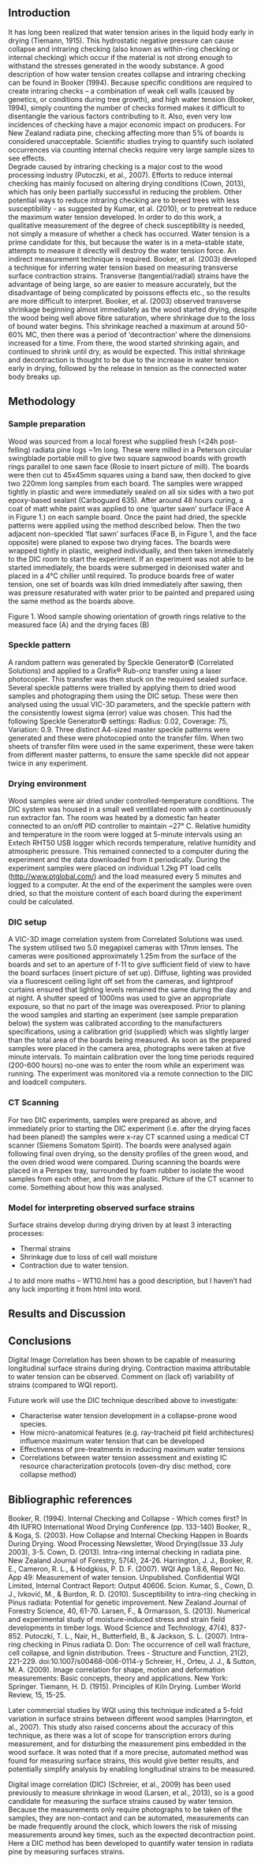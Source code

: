 ## Introduction

It has long been realized that water tension arises in the liquid body early in drying (Tiemann, 1915). This hydrostatic negative pressure can cause collapse and intraring checking (also known as within-ring checking or internal checking) which occur if the material is not strong enough to withstand the stresses generated in the woody substance. A good description of how water tension creates collapse and intraring checking can be found in Booker (1994). 
Because specific conditions are required to create intraring checks – a combination of weak cell walls (caused by genetics, or conditions during tree growth), and high water tension (Booker, 1994), simply counting the number of checks formed makes it difficult to disentangle the various factors contributing to it. Also, even very low incidences of checking have a major economic impact on producers. For New Zealand radiata pine, checking affecting more than 5% of boards is considered unacceptable. Scientific studies trying to quantify such isolated occurrences via counting internal checks require very large sample sizes to see effects.   
Degrade caused by intraring checking is a major cost to the wood processing industry (Putoczki, et al., 2007). Efforts to reduce internal checking has mainly focused on altering drying conditions (Cown, 2013), which has only been partially successful in reducing the problem. Other potential ways to reduce intraring checking are to breed trees with less susceptibility - as suggested by Kumar, et al. (2010), or to pretreat to reduce the maximum water tension developed. In order to do this work, a qualitative measurement of the degree of check susceptibility is needed, not simply a measure of whether a check has occurred. Water tension is a prime candidate for this, but because the water is in a meta-stable state, attempts to measure it directly will destroy the water tension force. An indirect measurement technique is required. Booker, et al. (2003) developed a technique for inferring water tension based on measuring transverse surface contraction strains. Transverse (tangential/radial) strains have the advantage of being large, so are easier to measure accurately, but the disadvantage of being complicated by poissons effects etc., so the results are more difficult to interpret. Booker, et al. (2003) observed transverse shrinkage beginning almost immediately as the wood started drying, despite the wood being well above fibre saturation, where shrinkage due to the loss of bound water begins. This shrinkage reached a maximum at around 50-60% MC, then there was a period of ‘decontraction’ where the dimensions increased for a time. From there, the wood started shrinking again, and continued to shrink until dry, as would be expected. This initial shrinkage and decontraction is thought to be due to the increase in water tension early in drying, followed by the release in tension as the connected water body breaks up. 

## Methodology

### Sample preparation
Wood was sourced from a local forest who supplied fresh (<24h post-felling) radiata pine logs ~1m long. These were milled in a Peterson circular swingblade portable mill to give two square sapwood boards with growth rings parallel to one sawn face (Rosie to insert picture of mill). The boards were then cut to 45x45mm squares using a band saw, then docked to give two 220mm long samples from each board. The samples were wrapped tightly in plastic and were immediately sealed on all six sides with a two pot epoxy-based sealant (Carboguard 635). After around 48 hours curing, a coat of matt white paint was applied to one ‘quarter sawn’ surface (Face A in Figure 1.) on each sample board. Once the paint had dried, the speckle patterns were applied using the method described below. Then the two adjacent non-speckled ‘flat sawn’ surfaces (Face B, in Figure 1, and the face opposite) were planed to expose two drying faces. The boards were wrapped tightly in plastic, weighed individually, and then taken immediately to the DIC room to start the experiment. If an experiment was not able to be started immediately, the boards were submerged in deionised water and placed in a 4°C chiller until required. 
To produce boards free of water tension, one set of boards was kiln dried immediately after sawing, then was pressure resaturated with water prior to be painted and prepared using the same method as the boards above. 

 
Figure 1. Wood sample showing orientation of growth rings relative to the measured face (A) and the drying faces (B)

### Speckle pattern

A random pattern was generated by Speckle Generator© (Correlated Solutions) and applied to a Grafix® Rub-onz transfer using a laser photocopier. This transfer was then stuck on the required sealed surface. Several speckle patterns were trialled by applying them to dried wood samples and photograping them using the DIC setup. These were then analysed using the usual VIC-3D parameters, and the speckle pattern with the consistently lowest sigma (error) value was chosen. This had the following Speckle Generator© settings: Radius: 0.02, Coverage: 75, Variation: 0.9. Three distinct A4-sized master speckle patterns were generated and these were photocopied onto the transfer film. When two sheets of transfer film were used in the same experiment, these were taken from different master patterns, to ensure the same speckle did not appear twice in any experiment.   

### Drying environment

Wood samples were air dried under controlled-temperature conditions. The DIC system was housed in a small well ventilated room with a continuously run extractor fan. The room was heated by a domestic fan heater connected to an on/off PID controller to maintain ~27° C. Relative humidity and temperature in the room were logged at 5-minute intervals using an Extech RHT50 USB logger which records temperature, relative humidity and atmospheric pressure. This remained connected to a computer during the experiment and the data downloaded from it periodically. During the experiment samples were placed on individual 1.2kg PT load cells (http://www.ptglobal.com/) and the load measured every 5 minutes and logged to a computer. At the end of the experiment the samples were oven dried, so that the moisture content of each board during the experiment could be calculated. 

### DIC setup

A VIC-3D image correlation system from Correlated Solutions was used. The system utilised two 5.0 megapixel cameras with 17mm lenses. The cameras were positioned approximately 1.25m from the surface of the boards and set to an aperture of f-11 to give sufficient field of view to have the board surfaces (insert picture of set up). Diffuse, lighting was provided via a fluorescent ceiling light off set from the cameras, and lightproof curtains ensured that lighting levels remained the same during the day and at night. A shutter speed of 1000ms was used to give an appropriate exposure, so that no part of the image was overexposed. Prior to planing the wood samples and starting an experiment (see sample preparation below) the system was calibrated according to the manufacturers specifications, using a calibration grid (supplied) which was slightly larger than the total area of the boards being measured. As soon as the prepared samples were placed in the camera area, photographs were taken at five minute intervals. To maintain calibration over the long time periods required (200-600 hours) no-one was to enter the room while an experiment was running. The experiment was monitored via a remote connection to the DIC and loadcell computers. 

### CT Scanning

For two DIC experiments, samples were prepared as above, and immediately prior to starting the DIC experiment (i.e. after the drying faces had been planed) the samples were x-ray CT scanned using a medical CT scanner (Siemens Somatom Spirit). The boards were analysed again following final oven drying, so the density profiles of the green wood, and the oven dried wood were compared. During scanning the boards were placed in a Perspex tray, surrounded by foam rubber to isolate the wood samples from each other, and from the plastic. 
Picture of the CT scanner to come. 
Something about how this was analysed.  

### Model for interpreting observed surface strains

Surface strains develop during drying driven by at least 3 interacting processes:

* Thermal strains
* Shrinkage due to loss of cell wall moisture
* Contraction due to water tension.

J to add more maths – WT10.html has a good description, but I haven’t had any luck importing it from html into word.  




## Results and Discussion


## Conclusions

Digital Image Correlation has been shown to be capable of measuring longitudinal surface strains during drying. Contraction maxima attributable to water tension can be observed. 
Comment on (lack of) variability of strains (compared to WQI report). 

Future work will use the DIC technique described above to investigate:

* Characterise water tension development in a collapse-prone wood species. 
* How micro-anatomical features  (e.g. ray-tracheid pit field architectures) influence maximum water tension that can be developed
* Effectiveness of pre-treatments in reducing maximum water tensions
* Correlations between water tension assessment and existing IC resource characterization protocols (oven-dry disc method, core collapse method)

## Bibliographic references

Booker, R. (1994). Internal Checking and Collapse - Which comes first? In  4th IUFRO International Wood Drying Conference (pp. 133-140)
Booker, R., & Koga, S. (2003). How Collapse and Internal Checking Happen in Boards During Drying. Wood Processing Newsletter, Wood Drying(Issue 33 July 2003), 3-5. 
Cown, D. (2013). Intra-ring internal checking in radiata pine. New Zealand Journal of Forestry, 57(4), 24-26. 
Harrington, J. J., Booker, R. E., Cameron, R. L., & Hodgkiss, P. D. F. (2007). WQI App 1.8.6, Report No. App 49: Measurement of water tension. Unpublished. Confidential WQI Limited, Internal Contract Report: Output 40606. Scion.
Kumar, S., Cown, D. J., Ivković, M., & Burdon, R. D. (2010). Susceptibility to intra-ring checking in Pinus radiata: Potential for genetic improvement. New Zealand Journal of Forestry Science, 40, 61-70. 
Larsen, F., & Ormarsson, S. (2013). Numerical and experimental study of moisture-induced stress and strain field developments in timber logs. Wood Science and Technology, 47(4), 837-852. 
Putoczki, T. L., Nair, H., Butterfield, B., & Jackson, S. L. (2007). Intra-ring checking in Pinus radiata D. Don: The occurrence of cell wall fracture, cell collapse, and lignin distribution. Trees - Structure and Function, 21(2), 221-229.  doi:10.1007/s00468-006-0114-y
Schreier, H., Orteu, J. J., & Sutton, M. A. (2009). Image correlation for shape, motion and deformation measurements: Basic concepts, theory and applications. New York: Springer.
Tiemann, H. D. (1915). Principles of Kiln Drying. Lumber World Review, 15, 15-25. 



Later commercial studies by WQI using this technique indicated a 5-fold variation in surface strains between different wood samples (Harrington, et al., 2007). This study also raised concerns about the accuracy of this technique, as there was a lot of scope for transcription errors during measurement, and for disturbing the measurement pins embedded in the wood surface. It was noted that if a more precise, automated method was found for measuring surface strains, this would give better results, and potentially simplify analysis by enabling longitudinal strains to be measured. 

Digital image correlation (DIC) (Schreier, et al., 2009) has been used previously to measure shrinkage in wood (Larsen, et al., 2013), so is a good candidate for measuring the surface strains caused by water tension. Because the measurements only require photographs to be taken of the samples, they are non-contact and can be automated, measurements can be made frequently around the clock, which lowers the risk of missing measurements around key times, such as the expected decontraction point. Here a DIC method has been developed to quantify water tension in radiata pine by measuring surfaces strains. 


  